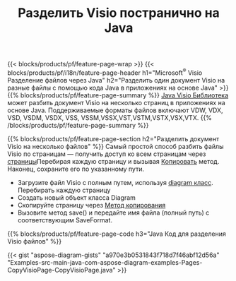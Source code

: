 ﻿---
title: Разделить Visio постранично на Java
url: /ru/java/splitter/
description: Исходные коды Java, объясняющие, как разделить файлы Microsoft Visio на несколько файлов в приложениях Java
---
{{< blocks/products/pf/feature-page-wrap >}}
{{< blocks/products/pf/i18n/feature-page-header h1="Microsoft<sup>&reg;</sup> Visio Разделение файлов через Java" h2="Разделить один документ Visio на разные файлы с помощью кода Java в приложениях на основе Java" >}}
{{% blocks/products/pf/feature-page-summary %}}
[Java Visio Библиотека](/diagram/java/) может разбить документ Visio на несколько страниц в приложениях на основе Java. Поддерживаемые форматы файлов включают VDW, VDX, VSD, VSDM, VSDX, VSS, VSSM,VSSX,VST,VSTM,VSTX,VSX,VTX.
{{% /blocks/products/pf/feature-page-summary %}}

{{% blocks/products/pf/feature-page-section h2="Разделить документ Visio на несколько файлов" %}}
Самый простой способ разбить файлы Visio по страницам — получить доступ ко всем страницам через [страницы](https://apireference.aspose.com/diagram/java/com.aspose.diagram/diagram#Pages)Перебирая каждую страницу и вызывая [Копировать](https://apireference.aspose.com/diagram/java/com.aspose.diagram/page#copy(com.aspose.diagram.Page)) метод. Наконец, сохраните его по указанному пути. 

+ Загрузите файл Visio с полным путем, используя [diagram класс](https://apireference.aspose.com/diagram/java/com.aspose.diagram/diagram).
Перебирать каждую страницу
+ Создать новый объект класса Diagram
+ Скопируйте страницу через [Метод копирования](https://apireference.aspose.com/diagram/java/com.aspose.diagram/page#copy(com.aspose.diagram.Page))
+ Вызовите метод save() и передайте имя файла (полный путь) с соответствующим SaveFormat.

{{% blocks/products/pf/feature-page-code h3="Java Код для разделения Visio файлов" %}}

{{< gist "aspose-diagram-gists" "a970e3b0531843f718d7f46abf12d56a" "Examples-src-main-java-com-aspose-diagram-examples-Pages-CopyVisioPage-CopyVisioPage.java" >}}

